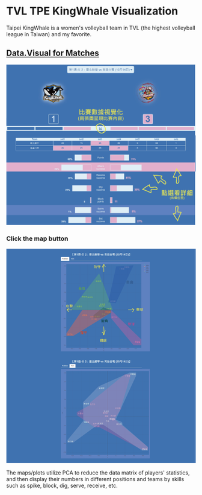 # TVL TPE KingWhale Visualization
Taipei KingWhale is a women's volleyball team in TVL (the highest volleyball league in Taiwan) and my favorite. 

## [Data.Visual for Matches](https://yihsinlu.github.io/yhlu.io/TVL/matches_options.html)

![](https://github.com/YiHsinLu/Taipie-KingWhale-data-visualization/blob/main/Figures/How2read/webmatch.png)

### Click the map button

![](https://github.com/YiHsinLu/Taipie-KingWhale-data-visualization/blob/main/Figures/How2read/plots.png)

The maps/plots utilize PCA to reduce the data matrix of players' statistics, and then display their numbers in different positions and teams by skills such as spike, block, dig, serve, receive, etc.
